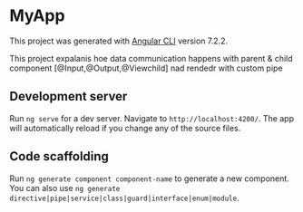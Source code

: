 # MyApp

This project was generated with [Angular CLI](https://github.com/angular/angular-cli) version 7.2.2.

This project expalanis hoe data communication happens with parent & child component [@Input,@Output,@Viewchild] nad rendedr with custom pipe 

## Development server

Run `ng serve` for a dev server. Navigate to `http://localhost:4200/`. The app will automatically reload if you change any of the source files.

## Code scaffolding

Run `ng generate component component-name` to generate a new component. You can also use `ng generate directive|pipe|service|class|guard|interface|enum|module`.

